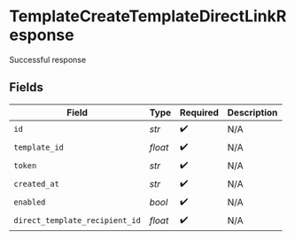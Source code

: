 # TemplateCreateTemplateDirectLinkResponse

Successful response


## Fields

| Field                          | Type                           | Required                       | Description                    |
| ------------------------------ | ------------------------------ | ------------------------------ | ------------------------------ |
| `id`                           | *str*                          | :heavy_check_mark:             | N/A                            |
| `template_id`                  | *float*                        | :heavy_check_mark:             | N/A                            |
| `token`                        | *str*                          | :heavy_check_mark:             | N/A                            |
| `created_at`                   | *str*                          | :heavy_check_mark:             | N/A                            |
| `enabled`                      | *bool*                         | :heavy_check_mark:             | N/A                            |
| `direct_template_recipient_id` | *float*                        | :heavy_check_mark:             | N/A                            |